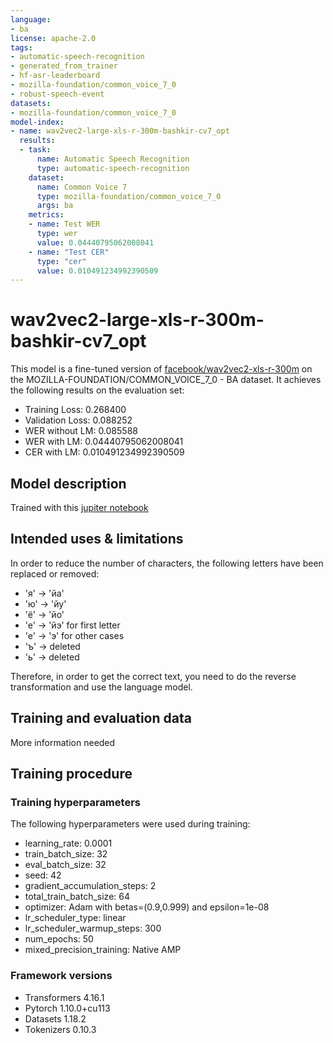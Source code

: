 ```yaml
---
language:
- ba
license: apache-2.0
tags:
- automatic-speech-recognition
- generated_from_trainer
- hf-asr-leaderboard
- mozilla-foundation/common_voice_7_0
- robust-speech-event
datasets:
- mozilla-foundation/common_voice_7_0
model-index:
- name: wav2vec2-large-xls-r-300m-bashkir-cv7_opt
  results:
  - task:
      name: Automatic Speech Recognition
      type: automatic-speech-recognition
    dataset:
      name: Common Voice 7
      type: mozilla-foundation/common_voice_7_0
      args: ba
    metrics:
    - name: Test WER
      type: wer
      value: 0.04440795062008041
    - name: "Test CER"
      type: "cer"
      value: 0.010491234992390509
---
```


<!-- This model card has been generated automatically according to the information the Trainer had access to. You
should probably proofread and complete it, then remove this comment. -->

# wav2vec2-large-xls-r-300m-bashkir-cv7_opt

This model is a fine-tuned version of [facebook/wav2vec2-xls-r-300m](https://huggingface.co/facebook/wav2vec2-xls-r-300m) on the MOZILLA-FOUNDATION/COMMON_VOICE_7_0 - BA dataset.
It achieves the following results on the evaluation set:
- Training Loss: 0.268400
- Validation Loss: 0.088252
- WER without LM: 0.085588
- WER with LM: 0.04440795062008041
- CER with LM: 0.010491234992390509


## Model description

Trained with this [jupiter notebook](https://drive.google.com/file/d/1KohDXZtKBWXVPZYlsLtqfxJGBzKmTtSh/view?usp=sharing)



## Intended uses & limitations

In order to reduce the number of characters, the following letters have been replaced or removed:

- 'я' -> 'йа'
- 'ю' -> 'йу'
- 'ё' -> 'йо'
- 'е' -> 'йэ' for first letter
- 'е' -> 'э' for other cases
- 'ъ' -> deleted
- 'ь' -> deleted

Therefore, in order to get the correct text, you need to do the reverse transformation and use the language model.

## Training and evaluation data

More information needed

## Training procedure

### Training hyperparameters

The following hyperparameters were used during training:
- learning_rate: 0.0001
- train_batch_size: 32
- eval_batch_size: 32
- seed: 42
- gradient_accumulation_steps: 2
- total_train_batch_size: 64
- optimizer: Adam with betas=(0.9,0.999) and epsilon=1e-08
- lr_scheduler_type: linear
- lr_scheduler_warmup_steps: 300
- num_epochs: 50
- mixed_precision_training: Native AMP

### Framework versions

- Transformers 4.16.1
- Pytorch 1.10.0+cu113
- Datasets 1.18.2
- Tokenizers 0.10.3
